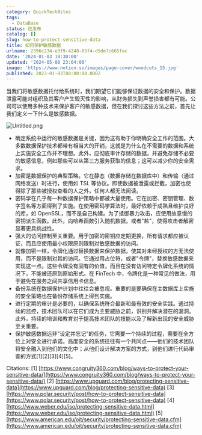```yaml
---
category: QuickTechBites
tags:
  - DataBase
status: 已发布
catalog: []
slug: how-to-protect-sensitive-data
title: 如何保护敏感数据
urlname: 2396c234-e3f9-4248-85f4-d5de7c665fac
date: '2024-01-03 18:30:00'
updated: '2024-05-08 23:04:00'
image: 'https://www.notion.so/images/page-cover/woodcuts_15.jpg'
published: 2023-01-03T08:00:00.000Z
---
```


当我们将敏感数据托付给系统时，我们期望它们能够保证数据的安全和保护。数据泄露可能对组织及其客户产生毁灭性的影响，从财务损失到声誉损害都有可能。公司可以使用多种技术来保护客户的敏感数据，但在我们探讨这些方法之前，首先让我们定义一下什么是敏感数据。


![Untitled.png](https://prod-files-secure.s3.us-west-2.amazonaws.com/5d24fe63-e567-4804-86f9-9fdc62e13082/aa7e6578-50d6-4f37-a4e4-28071bd0fba3/Untitled.png?X-Amz-Algorithm=AWS4-HMAC-SHA256&X-Amz-Content-Sha256=UNSIGNED-PAYLOAD&X-Amz-Credential=ASIAZI2LB4665AXKBUVE%2F20250208%2Fus-west-2%2Fs3%2Faws4_request&X-Amz-Date=20250208T213256Z&X-Amz-Expires=3600&X-Amz-Security-Token=IQoJb3JpZ2luX2VjEH4aCXVzLXdlc3QtMiJHMEUCIQCOr%2BqkowsbaKaIIAjA2CkNXzXFtex27B4w7LuLonB98gIgav51dBMEuxUBm7%2FKo5ZyWNozqmxgFmcd7FEbU4ak1U8qiAQIl%2F%2F%2F%2F%2F%2F%2F%2F%2F%2F%2FARAAGgw2Mzc0MjMxODM4MDUiDMJcm%2B5W%2B%2F2xSttTKCrcA9REQUkj%2BgXhmh2UvTXl%2BLq7gKxANM7OQGTYPM9oivumKHssn1vhwCwPd3PKyBqzBB9KRFhb9pkfuf8jVflE5wVpSKIcWbRFrFPbIerbWik%2FSj7jhrdTgBwTB4nCnzNNBURp%2F0A8uPEdAWmK%2BvNp5e5DXheyytChcHalYwwH473blV25XyEH8VvtrQVj6ZcleiBe7yemk8g2jhYt6oyUluz%2FEHYZrHxvoz5Cgd3fVZTuLsKz40DCgV0Su3N2RckZoiJ6A2oXGN07Em3uvN2t5fjAPuVjqvgAL2NM%2BNGwf9%2B2yXnkI%2FZghSrMEo%2B57A%2FG3GhGkkJixpxpMQB6AgHobjvGFB%2FrkbQ%2FwHGGb3hY6126NNMh6cBjxhgPJwks9KUxWJzQ7Thri%2FSH%2FsX9ErTIAzKNI79xjFUsI0%2BqxL%2FsvNm6L3O8nmmcxyCHwnSx2VEWttwly8aJ1I6tVHIso4%2FwzsE3k39XqrVH76RJ7PQq6%2BtSVCYu9N4lbwrRyMh%2Be0ltkhAJzoo%2FW56FwSGbsJQaanDdmf0z3QwiVZMv0Gsl5S4n3ifeKjJYvhtKkkguSuy99To3r%2FRTQbjBSmBIQrbe%2BrBXaziK3%2F0exiathgK7GsDM6uQqSbt47dDjclCXMNWXn70GOqUB6I9UlgjGnnYQrNseXkqpeVzyZpemB8LzG3UZ1aiGDmMNrLBtM7vP48CSGXX4rUcasqd%2B1VLLKIIdYLLxPAksaG0oO2D2PFr%2Fz3JNWWsry3gtRMgbLwnuMgSraqtAT4Kg%2FxGhb893aJ5sbWEPALF9ZOq2ahUHVDT1tLTEdL6Xu%2Bw%2BdCt6ARxjJDKEDeQICnztjioQQcKQSiQvgB76uV8f8mUcvInh&X-Amz-Signature=e953a7c8d5601f2ee837248473c083e732d6cfa48a113a7f117aa6cdc40ea5c2&X-Amz-SignedHeaders=host&x-id=GetObject)

- 确定系统中运行的敏感数据是关键，因为这有助于你明确安全工作的范围。大多数数据保护技术都带有相当大的开销，这就是为什么在不需要的数据和系统上实施安全工作并不理想。此外，应彻底审计存储的数据，并避免存储不必要的敏感信息，例如那些可以从第三方服务获取的信息；这可以减少你的安全需求。
- 加密是数据保护的典型策略。它在静态（数据存储在数据库中）和传输（通过网络发送）时进行，使用如 TSL 等协议。即使数据被泄露或拦截，加密也使得除了那些被授权查看的人之外，任何人都无法阅读。
- 密码学在几乎每一种数据保护策略中都被大量使用。它在加密、密钥管理、数字签名等方面得到了实施。在使用密码学算法时，最好依赖于成熟且维护良好的库，如 OpenSSL，而不是自己构建。为了抵御暴力攻击，应使用故意慢的密钥派生函数。此外，向哈希函数引入随机数据，或者"盐"，使得攻击者解密显著更具挑战性。
- 强大的访问控制至关重要。用于加密的密钥应定期更换，所有请求都应被认证，而且应使用最小权限原则限制对敏感数据的访问。
- 就像加密一样，令牌化通过替换数据来保护数据，使其对未经授权的方无法使用，而不是限制对其的访问。它通过用占位符，或者"令牌"，替换敏感数据来实现这一点。这些令牌没有固有的价值，而且在没有访问特定令牌化系统的情况下，不能被还原到原始形式。在 FinTech 中，令牌化是一种常见的做法，用于避免在服务之间共享信用卡信息。
- 备份系统在数据保护计划中往往会被忽视。重要的是要确保在主数据库上实施的安全策略也在备份存储系统上得到实施。
- 进行定期的审计是必要的，以确保系统符合最新和最有效的安全实践。通过持续的监控，技术团队可以在它们成为主要威胁之前，识别并解决潜在的漏洞。此外，持续的培训和教育对于提高技术团队的技能以及了解新出现的安全威胁至关重要。
- 保护敏感数据远非"设定并忘记"的任务，它需要一个持续的过程，需要在全方位上对安全进行承诺。高度安全的系统往往有一个共同点——他们的技术团队将安全融入到他们的文化中；从他们设计解决方案的方式，到他们进行代码审查的方式[1][2][3][4][5]。

Citations:
[1] [https://www.congruity360.com/blog/ways-to-protect-your-sensitive-data/](https://www.congruity360.com/blog/ways-to-protect-your-sensitive-data/)
[2] [https://www.upguard.com/blog/protecting-sensitive-data](https://www.upguard.com/blog/protecting-sensitive-data)
[3] [https://www.polar.security/post/how-to-protect-sensitive-data](https://www.polar.security/post/how-to-protect-sensitive-data)
[4] [https://www.weber.edu/iso/protecting-sensitive-data.html](https://www.weber.edu/iso/protecting-sensitive-data.html)
[5] [https://www.american.edu/oit/security/protecting-sensitive-data.cfm](https://www.american.edu/oit/security/protecting-sensitive-data.cfm)

